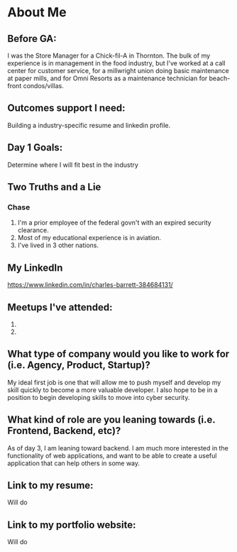 # About Me

## Before GA:
I was the Store Manager for a Chick-fil-A in Thornton. The bulk of my experience is in management in the food industry, but I've worked at a call center for customer service, for a millwright union doing basic maintenance at paper mills, and for Omni Resorts as a maintenance technician for beach-front condos/villas.

## Outcomes support I need:
Building a industry-specific resume and linkedin profile. 

## Day 1 Goals:
Determine where I will fit best in the industry

## Two Truths and a Lie

### Chase

1. I'm a prior employee of the federal govn't with an expired security clearance.
2. Most of my educational experience is in aviation.
3. I've lived in 3 other nations. 

## My LinkedIn
https://www.linkedin.com/in/charles-barrett-384684131/

## Meetups I've attended:
1. 
2. 

## What type of company would you like to work for (i.e. Agency, Product, Startup)?
My ideal first job is one that will allow me to push myself and develop my skill quickly to become a more valuable developer. I also hope to be in a position to begin developing skills to move into cyber security. 

## What kind of role are you leaning towards (i.e. Frontend, Backend, etc)?
As of day 3, I am leaning toward backend. I am much more interested in the functionality of web applications, and want to be able to create a useful application that can help others in some way. 
## Link to my resume: 
Will do

## Link to my portfolio website: 
Will do
